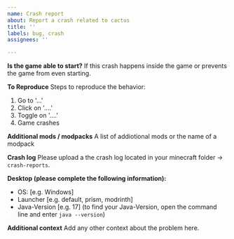 ```yaml
---
name: Crash report
about: Report a crash related to cactus
title: ''
labels: bug, crash
assignees: ''

---
```


**Is the game able to start?**
If this crash happens inside the game or prevents the game from even starting.

**To Reproduce**
Steps to reproduce the behavior:
1. Go to '...'
2. Click on '....'
3. Toggle on '....'
4. Game crashes

**Additional mods / modpacks**
A list of addiotional mods or the name of a modpack

**Crash log**
Please upload a the crash log located in your minecraft folder -> `crash-reports`.

**Desktop (please complete the following information):**
 - OS: [e.g. Windows]
 - Launcher [e.g. default, prism, modrinth]
 - Java-Version [e.g. 17] (to find your Java-Version, open the command line and enter `java --version`)

**Additional context**
Add any other context about the problem here.
